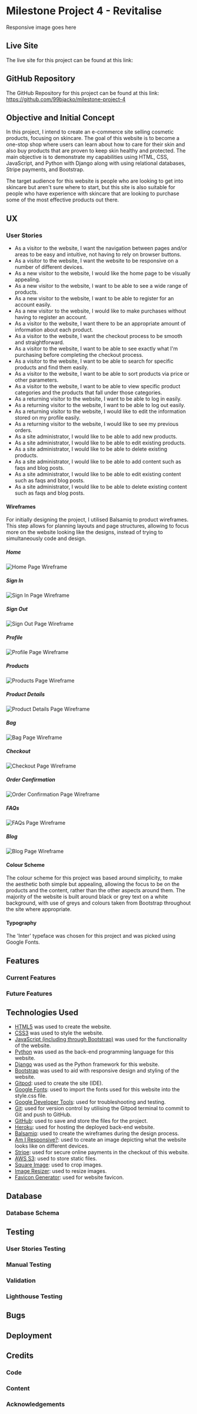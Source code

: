 # Milestone Project 4 - Revitalise

Responsive image goes here

## Live Site

The live site for this project can be found at this link:

## GitHub Repository

The GitHub Repository for this project can be found at this link: <https://github.com/99bjacko/milestone-project-4>

## Objective and Initial Concept

In this project, I intend to create an e-commerce site selling cosmetic products, focusing on skincare. The goal of this website is to become a one-stop shop where users can learn about how to care for their skin and also buy products that are proven to keep skin healthy and protected. The main objective is to demonstrate my capabilities using HTML, CSS, JavaScript, and Python with Django along with using relational databases, Stripe payments, and Bootstrap.

The target audience for this website is people who are looking to get into skincare but aren't sure where to start, but this site is also suitable for people who have experience with skincare that are looking to purchase some of the most effective products out there.

## UX

### User Stories

- As a visitor to the website, I want the navigation between pages and/or areas to be easy and intuitive, not having to rely on browser buttons.
- As a visitor to the website, I want the website to be responsive on a number of different devices.
- As a new visitor to the website, I would like the home page to be visually appealing.
- As a new visitor to the website, I want to be able to see a wide range of products.
- As a new visitor to the website, I want to be able to register for an account easily.
- As a new visitor to the website, I would like to make purchases without having to register an account.
- As a visitor to the website, I want there to be an appropriate amount of information about each product.
- As a visitor to the website, I want the checkout process to be smooth and straightforward.
- As a visitor to the website, I want to be able to see exactly what I'm purchasing before completing the checkout process.
- As a visitor to the website, I want to be able to search for specific products and find them easily.
- As a visitor to the website, I want to be able to sort products via price or other parameters.
- As a visitor to the website, I want to be able to view specific product categories and the products that fall under those categories.
- As a returning visitor to the website, I want to be able to log in easily.
- As a returning visitor to the website, I want to be able to log out easily.
- As a returning visitor to the website, I would like to edit the information stored on my profile easily.
- As a returning visitor to the website, I would like to see my previous orders.
- As a site administrator, I would like to be able to add new products.
- As a site administrator, I would like to be able to edit existing products.
- As a site administrator, I would like to be able to delete existing products.
- As a site administrator, I would like to be able to add content such as faqs and blog posts.
- As a site administrator, I would like to be able to edit existing content such as faqs and blog posts.
- As a site administrator, I would like to be able to delete existing content such as faqs and blog posts.

#### Wireframes

For initially designing the project, I utilised Balsamiq to product wireframes. This step allows for planning layouts and page structures, allowing to focus more on the website looking like the designs, instead of trying to simultaneously code and design.

##### Home

![Home Page Wireframe](./documentation/wireframes/home_page_wireframe.png)

##### Sign In

![Sign In Page Wireframe](./documentation/wireframes/sign_in_page_wireframe.png)

##### Sign Out

![Sign Out Page Wireframe](./documentation/wireframes/sign_up_page_wireframe.png)

##### Profile

![Profile Page Wireframe](./documentation/wireframes/profile_page_wireframe.png)

##### Products

![Products Page Wireframe](./documentation/wireframes/products_page_wireframe.png)

##### Product Details

![Product Details Page Wireframe](./documentation/wireframes/product_details_page_wireframe.png)

##### Bag

![Bag Page Wireframe](./documentation/wireframes/bag_page_wireframe.png)

##### Checkout

![Checkout Page Wireframe](./documentation/wireframes/checkout_page_wireframe.png)

##### Order Confirmation

![Order Confirmation Page Wireframe](./documentation/wireframes/order_confirmation_page_wireframe.png)

##### FAQs

![FAQs Page Wireframe](./documentation/wireframes/faqs_page_wireframe.png)

##### Blog

![Blog Page Wireframe](./documentation/wireframes/blog_page_wireframe.png)

#### Colour Scheme

The colour scheme for this project was based around simplicity, to make the aesthetic both simple but appealing, allowing the focus to be on the products and the content, rather than the other aspects around them.
The majority of the website is built around black or grey text on a white background, with use of greys and colours taken from Bootstrap throughout the site where appropriate.

#### Typography

The 'Inter' typeface was chosen for this project and was picked using Google Fonts.

## Features

### Current Features

### Future Features

## Technologies Used

- [HTML5](https://en.wikipedia.org/wiki/HTML5) was used to create the website.
- [CSS3](https://en.wikipedia.org/wiki/CSS) was used to style the website.
- [JavaScript (including through Bootstrap)](https://en.wikipedia.org/wiki/JavaScript) was used for the functionality of the website.
- [Python](https://www.python.org/) was used as the back-end programming language for this website.
- [Django](https://www.djangoproject.com/) was used as the Python framework for this website.
- [Bootstrap](https://getbootstrap.com/) was used to aid with responsive design and styling of the website.
- [Gitpod](https://gitpod.io/): used to create the site (IDE).
- [Google Fonts](https://fonts.google.com/): used to import the fonts used for this website into the style.css file.
- [Google Developer Tools](https://developer.chrome.com/docs/devtools/): used for troubleshooting and testing.
- [Git](https://git-scm.com/): used for version control by utilising the Gitpod terminal to commit to Git and push to GitHub.
- [GitHub](https://github.com/): used to save and store the files for the project.
- [Heroku](https://www.heroku.com/): used for hosting the deployed back-end website.
- [Balsamiq](https://balsamiq.com/): used to create the wireframes during the design process.
- [Am I Responsive?](https://ui.dev/amiresponsive): used to create an image depicting what the website looks like on different devices.
- [Stripe](https://stripe.com/gb): used for secure online payments in the checkout of this website.
- [AWS S3](https://aws.amazon.com/s3/): used to store static files.
- [Square Image](https://squareanimage.com/): used to crop images.
- [Image Resizer](https://imageresizer.com/): used to resize images.
- [Favicon Generator](https://favicon.io/favicon-generator/): used for website favicon.

## Database

### Database Schema

## Testing

### User Stories Testing

### Manual Testing

### Validation

### Lighthouse Testing

## Bugs

## Deployment

## Credits

### Code

### Content

### Acknowledgements
